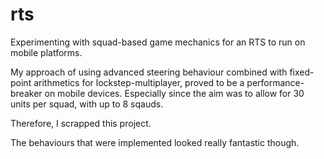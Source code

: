 # rts
Experimenting with squad-based game mechanics for an RTS to run on mobile platforms.

My approach of using advanced steering behaviour combined with fixed-point arithmetics for lockstep-multiplayer, proved to be a performance-breaker on mobile devices. Especially since the aim was to allow for 30 units per squad, with up to 8 sqauds. 

Therefore, I scrapped this project.

The behaviours that were implemented looked really fantastic though.
